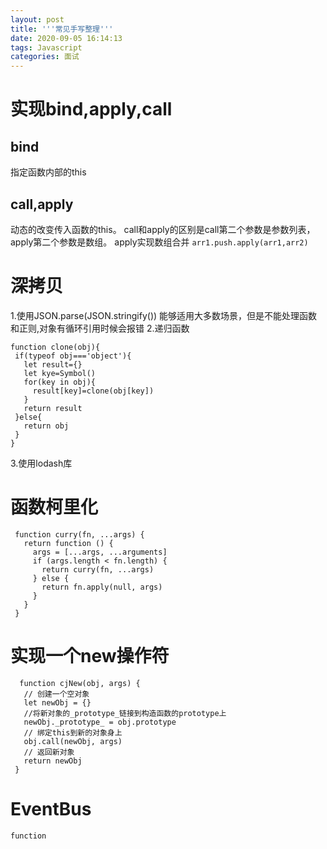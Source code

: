 ```yaml
---
layout: post
title: '''常见手写整理'''
date: 2020-09-05 16:14:13
tags: Javascript
categories: 面试
---
```

# 实现bind,apply,call
## bind
指定函数内部的this
## call,apply
动态的改变传入函数的this。
call和apply的区别是call第二个参数是参数列表，apply第二个参数是数组。
apply实现数组合并
`arr1.push.apply(arr1,arr2)`





# 深拷贝
 1.使用JSON.parse(JSON.stringify())
 能够适用大多数场景，但是不能处理函数和正则,对象有循环引用时候会报错
 2.递归函数
 ```
function clone(obj){
  if(typeof obj==='object'){
    let result={}
    let kye=Symbol()
    for(key in obj){
      result[key]=clone(obj[key])
    }
    return result
  }else{
    return obj
  }
}
 ```

 3.使用lodash库

 # 函数柯里化
 ```
  function curry(fn, ...args) {
    return function () {
      args = [...args, ...arguments]
      if (args.length < fn.length) {
        return curry(fn, ...args)
      } else {
        return fn.apply(null, args)
      }
    }
  }
 ```

 # 实现一个new操作符
 ```
   function cjNew(obj, args) {
    // 创建一个空对象
    let newObj = {}
    //将新对象的_prototype_链接到构造函数的prototype上
    newObj._prototype_ = obj.prototype
    // 绑定this到新的对象身上
    obj.call(newObj, args)
    // 返回新对象
    return newObj
  }
 ```

# EventBus
```
function
```